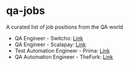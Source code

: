 # qa-jobs
A curated list of job positions from the QA world

- QA Engineer - Switcho: [Link](https://www.linkedin.com/jobs/view/3090634451)
- QA Engineer - Scalapay: [Link](https://www.linkedin.com/jobs/view/3030804585)
- Test Automation Engineer - Prima: [Link](https://www.linkedin.com/jobs/view/2990188700)
- QA Automation Engineer - TheFork: [Link](https://www.linkedin.com/jobs/view/3124539567)

